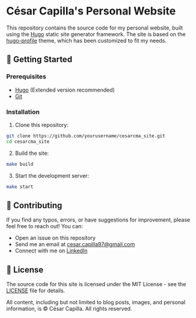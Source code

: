 # César Capilla's Personal Website

This repository contains the source code for my personal website, built using the [Hugo](https://gohugo.io/) static site generator framework. The site is based on the [hugo-profile](https://github.com/gurusabarish/hugo-profile) theme, which has been customized to fit my needs.

## 🚀 Getting Started

### Prerequisites

- [Hugo](https://gohugo.io/installation/) (Extended version recommended)
- [Git](https://git-scm.com/downloads)

### Installation

1. Clone this repository:
```bash
git clone https://github.com/yourusername/cesarcma_site.git
cd cesarcma_site
```

2. Build the site:
```bash
make build
```

3. Start the development server:
```bash
make start
```

## 🤝 Contributing

If you find any typos, errors, or have suggestions for improvement, please feel free to reach out! You can:

- Open an issue on this repository
- Send me an email at [cesar.capilla97@gmail.com](mailto:cesar.capilla97@gmail.com)
- Connect with me on [LinkedIn](https://www.linkedin.com/in/cesarcapillama/)

## 📝 License

The source code for this site is licensed under the MIT License - see the [LICENSE](LICENSE) file for details.

All content, including but not limited to blog posts, images, and personal information, is © César Capilla. All rights reserved. 